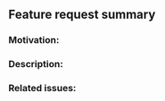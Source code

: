 ## Feature request summary

### Motivation:
<!--- Briefly describe why this feature should be added --->


### Description:
<!--- Please describe in detail the feature you would like added --->


### Related issues:
<!--- Is your feature request related to a problem? If so, please describe, referencing issues (e.g. "#14") if possible --->

